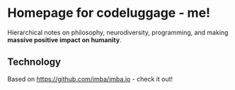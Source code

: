 # Homepage for codeluggage - me!

Hierarchical notes on philosophy, neurodiversity, programming, and making **massive positive impact on humanity**.

## Technology

Based on <https://github.com/imba/imba.io> - check it out!

